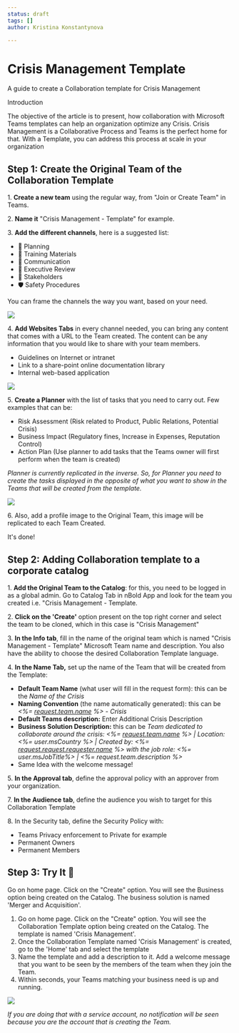 ```yaml
---
status: draft
tags: []
author: Kristina Konstantynova

---
```

# Crisis Management Template

A guide to create a Collaboration template for Crisis Management

  
Introduction

The objective of the article is to present, how collaboration with Microsoft Teams templates can help an organization optimize any Crisis. Crisis Management is a Collaborative Process and Teams is the perfect home for that. With a Template, you can address this process at scale in your organization

## Step 1: Create the Original Team of the Collaboration Template

1\. **Create a new team** using the regular way, from "Join or Create Team" in Teams.

2\. **Name it** "Crisis Management - Template" for example.

3\. **Add the different channels**, here is a suggested list:

* 📅 Planning
* 📑 Training Materials
* 📢 Communication
* 🔺 Executive Review
* 🤝 Stakeholders
* 🛡 Safety Procedures

You can frame the channels the way you want, based on your need.

![](https://downloads.intercomcdn.com/i/o/165930020/83ba89fbd451d1097b5c1c2f/CM-+Channels+list.png)

  
  
4\. **Add Websites Tabs** in every channel needed, you can bring any content that comes with a URL to the Team created. The content can be any information that you would like to share with your team members.

* Guidelines on Internet or intranet
* Link to a share-point online documentation library
* Internal web-based application

![](https://downloads.intercomcdn.com/i/o/165930175/dfa9f339292aabab1a99ad96/CM-+General.png)

5\. **Create a Planner** with the list of tasks that you need to carry out. Few examples that can be:

* Risk Assessment (Risk related to Product, Public Relations, Potential Crisis)
* Business Impact (Regulatory fines, Increase in Expenses, Reputation Control)
* Action Plan (Use planner to add tasks that the Teams owner will first perform when the team is created)

_Planner is currently replicated in the inverse. So, for Planner you need to create the tasks displayed in the opposite of what you want to show in the Teams that will be created from the template._

![](https://downloads.intercomcdn.com/i/o/165930307/0801296a07da9c0b8ff21c7a/CM-+Planner.png)  
  
6\. Also, add a profile image to the Original Team, this image will be replicated to each Team Created.

It's done!

## Step 2: Adding Collaboration template to a corporate catalog

1\. **Add the Original Team to the Catalog**: for this, you need to be logged in as a global admin. Go to Catalog Tab in nBold App and look for the team you created i.e. "Crisis Management - Template.

2\. **Click on the 'Create'** option present on the top right corner and select the team to be cloned, which in this case is "Crisis Management"

3\. **In the Info tab**, fill in the name of the original team which is named "Crisis Management - Template" Microsoft Team name and description. You also have the ability to choose the desired Collaboration Template language.

4\. **In the Name Tab,** set up the name of the Team that will be created from the Template:

* **Default Team Name** (what user will fill in the request form): this can be the _Name of the Crisis_
* **Naming Convention** (the name automatically generated): this can be _<%=_ [_request.team.name_](http://request.team.name/) _%> - Crisis_
* **Default Teams description:** Enter Additional Crisis Description
* **Business Solution Description:** this can be _Team dedicated to collaborate around the crisis: <%=_ [_request.team.name_](http://request.team.name/) _%> | Location: <%= user.msCountry %> | Created by: <%=_ [_request.request.requester.name_](http://request.request.requester.name/) _%> with the job role: <%= user.msJobTitle%> | <%= request.team.description %>_
* Same Idea with the welcome message!

5\. **In the Approval tab**, define the approval policy with an approver from your organization.

7\. **In the Audience tab**, define the audience you wish to target for this Collaboration Template

8\. In the Security tab, define the Security Policy with:

* Teams Privacy enforcement to Private for example
* Permanent Owners
* Permanent Members

## Step 3: Try It 🚀

Go on home page. Click on the "Create" option. You will see the Business option being created on the Catalog. The business solution is named 'Merger and Acquisition'.

1. Go on home page. Click on the "Create" option. You will see the Collaboration Template option being created on the Catalog. The template is named 'Crisis Management'.
2. Once the Collaboration Template named 'Crisis Management' is created, go to the 'Home' tab and select the template
3. Name the template and add a description to it. Add a welcome message that you want to be seen by the members of the team when they join the Team.
4. Within seconds, your Teams matching your business need is up and running.

![](/uploads/screenshot-2022-02-10-at-23-54-20.png)

_If you are doing that with a service account, no notification will be seen because you are the account that is creating the Team._